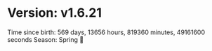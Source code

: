 # Version: v1.6.21
Time since birth: 569 days, 13656 hours, 819360 minutes, 49161600 seconds
Season: Spring 🌸
